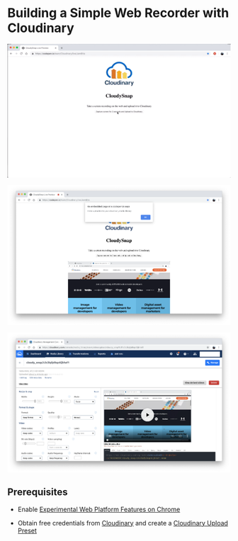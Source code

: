 # Building a Simple Web Recorder with Cloudinary

![Application Demo](./cloudy-cam.gif)

![Application Demo](./demo.png)

![Application Demo](./demo2.png)


## Prerequisites

- Enable [Experimental Web Platform Features on Chrome](chrome://flags/#enable-experimental-web-platform-features)

- Obtain free credentials from [Cloudinary](https://cloudinary.com) and create a [Cloudinary Upload Preset](https://cloudinary.gitbook.io/cloudysnap/connecting-web-screen-recorder-with-cloudinary)
